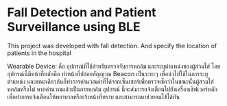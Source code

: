 # Fall Detection and Patient Surveillance using BLE
This project was developed with fall detection. And specify the location of patients in the hospital

Wearable Device: คือ อุปกรณ์ที่ใช้สำหรับตรวจจับการหกล้ม และระบุตำแหน่งของผู้สวมใส่ โดยอุปกรณ์นี้มีหน้าที่หลักคือ ทำหน้าที่ปล่อยสัญญาณ Beacon เป็นระยะๆ
เพื่อนำไปใช้ในการระบุตำแหน่ง และขณะเดียวกันก็ทำการคำนวณค่าที่ได้จากเซ็นเซอร์เพื่อตรวจเช็คว่าในขณะนั้นผู้สวมใส่หกล้มหรือไม่ หากคำนวณแล้วเป็นการหกล้ม อุปกรณ์
นี้จะส่งการแจ้งเตือนไปยังเครื่องเซิฟเวอร์หลัก เพื่อทำการแจ้งเตือนให้พยาบาลหรือเจ้าหน้าที่ทราบ และสามารถมาช่วยคนไข้ได้ทัน
